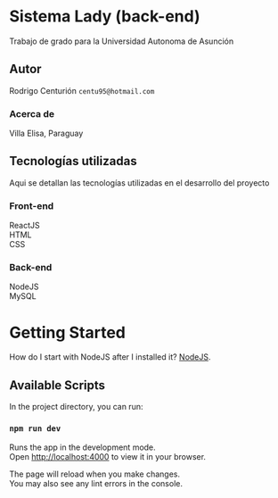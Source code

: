 # Sistema Lady (back-end)
Trabajo de grado para la Universidad Autonoma de Asunción

## Autor
Rodrigo Centurión `centu95@hotmail.com`

### Acerca de
Villa Elisa, Paraguay

## Tecnologías utilizadas
Aqui se detallan las tecnologías utilizadas en el desarrollo del proyecto

### Front-end
ReactJS \
HTML \
CSS

### Back-end
NodeJS \
MySQL


# Getting Started
How do I start with NodeJS after I installed it? [NodeJS](https://nodejs.org/en/docs/guides/getting-started-guide).

## Available Scripts
In the project directory, you can run:

### `npm run dev`
Runs the app in the development mode.\
Open [http://localhost:4000](http://localhost:4000) to view it in your browser.

The page will reload when you make changes.\
You may also see any lint errors in the console.